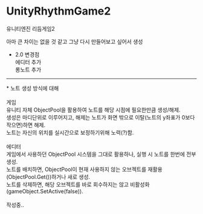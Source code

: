 # UnityRhythmGame2
유니티엔진 리듬게임2

아마 큰 차이는 없을 것 같고 그냥 다시 만들어보고 싶어서 생성

* 2.0 변경점</br>
에디터 추가</br>
롱노트 추가</br>

<hr>
* 노트 생성 방식에 대해</br>
</br>
게임</br>
유니티 자체 ObjectPool을 활용하여 노트를 해당 시점에 필요한만큼 생성/해제.</br>
생성은 마디단위로 이루어지고, 해제는 노트가 화면 밖으로 이탈(노트의 y좌표가 0보다 작으면)하면 해제.</br>
노트는 자신의 위치를 실시간으로 보정하기위해 노력(?)함.</br>
</br>
에디터</br>
게임에서 사용하던 ObjectPool 시스템을 그대로 활용하나, 실행 시 노트를 한번에 전부 생성.</br>
노트를 배치하면, ObjectPool이 현재 사용하지 않는 오브젝트를 재활용(ObjectPool.Get())하거나 새로 생성.</br>
노트를 삭제하면, 해당 오브젝트를 바로 회수하지는 않고 비활성화(gameObject.SetActive(false)).</br>
</br>
작성중..
